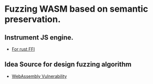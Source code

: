 # Fuzzing WASM based on semantic preservation.

## Instrument JS engine.
  - [For rust FFI](https://kiss.kstudy.com/Detail/Ar?key=3921110)
    
## Idea Source for design fuzzing algorithm
  - [WebAssembly Vulnerability](https://kiss.kstudy.com/Detail/Ar?key=3921110)

